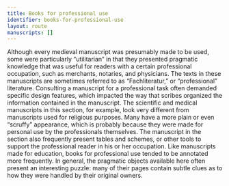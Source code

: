 ```yaml
---
title: Books for professional use
identifier: books-for-professional-use
layout: route
manuscripts: []
---
```


Although every medieval manuscript was presumably made to be used,
some were particularly “utilitarian” in that they presented pragmatic
knowledge that was useful for readers with a certain professional occupation,
such as merchants, notaries, and physicians.
The texts in these manuscripts are sometimes referred to as “Fachliteratur,”
or “professional” literature.
Consulting a manuscript for a professional task often demanded specific design
features, which impacted the way that scribes organized the information
contained in the manuscript.
The scientific and medical manuscripts in this section, for example, look very
different from manuscripts used for religious purposes.
Many have a more plain or even “scruffy” appearance, which is probably because
they were made for personal use by the professionals themselves.
The manuscript in the section also frequently present tables and schemes, or
other tools to support the professional reader in his or her occupation.
Like manuscripts made for education, books for professional use tended to be
annotated more frequently.
In general, the pragmatic objects available here often present an interesting
puzzle: many of their pages contain subtle clues as to how they were handled
by their original owners.

